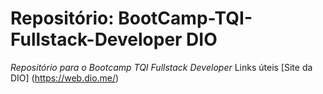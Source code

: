 # Repositório: BootCamp-TQI-Fullstack-Developer DIO
*Repositório para o Bootcamp TQI Fullstack Developer*
Links úteis
[Site da DIO] (https://web.dio.me/)
